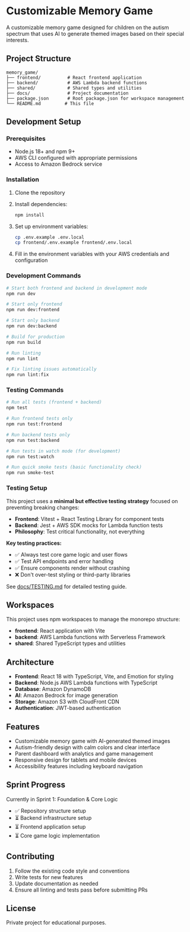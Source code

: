 # Customizable Memory Game

A customizable memory game designed for children on the autism spectrum that uses AI to generate themed images based on their special interests.

## Project Structure

```
memory_game/
├── frontend/          # React frontend application
├── backend/           # AWS Lambda backend functions
├── shared/            # Shared types and utilities
├── docs/              # Project documentation
├── package.json       # Root package.json for workspace management
└── README.md         # This file
```

## Development Setup

### Prerequisites

- Node.js 18+ and npm 9+
- AWS CLI configured with appropriate permissions
- Access to Amazon Bedrock service

### Installation

1. Clone the repository
2. Install dependencies:
   ```bash
   npm install
   ```

3. Set up environment variables:
   ```bash
   cp .env.example .env.local
   cp frontend/.env.example frontend/.env.local
   ```

4. Fill in the environment variables with your AWS credentials and configuration

### Development Commands

```bash
# Start both frontend and backend in development mode
npm run dev

# Start only frontend
npm run dev:frontend

# Start only backend
npm run dev:backend

# Build for production
npm run build

# Run linting
npm run lint

# Fix linting issues automatically
npm run lint:fix
```

### Testing Commands

```bash
# Run all tests (frontend + backend)
npm test

# Run frontend tests only
npm run test:frontend

# Run backend tests only
npm run test:backend

# Run tests in watch mode (for development)
npm run test:watch

# Run quick smoke tests (basic functionality check)
npm run smoke-test
```

### Testing Setup

This project uses a **minimal but effective testing strategy** focused on preventing breaking changes:

- **Frontend**: Vitest + React Testing Library for component tests
- **Backend**: Jest + AWS SDK mocks for Lambda function tests
- **Philosophy**: Test critical functionality, not everything

**Key testing practices:**
- ✅ Always test core game logic and user flows
- ✅ Test API endpoints and error handling  
- ✅ Ensure components render without crashing
- ❌ Don't over-test styling or third-party libraries

See [docs/TESTING.md](./docs/TESTING.md) for detailed testing guide.

## Workspaces

This project uses npm workspaces to manage the monorepo structure:

- **frontend**: React application with Vite
- **backend**: AWS Lambda functions with Serverless Framework
- **shared**: Shared TypeScript types and utilities

## Architecture

- **Frontend**: React 18 with TypeScript, Vite, and Emotion for styling
- **Backend**: Node.js AWS Lambda functions with TypeScript
- **Database**: Amazon DynamoDB
- **AI**: Amazon Bedrock for image generation
- **Storage**: Amazon S3 with CloudFront CDN
- **Authentication**: JWT-based authentication

## Features

- Customizable memory game with AI-generated themed images
- Autism-friendly design with calm colors and clear interface
- Parent dashboard with analytics and game management
- Responsive design for tablets and mobile devices
- Accessibility features including keyboard navigation

## Sprint Progress

Currently in Sprint 1: Foundation & Core Logic
- ✅ Repository structure setup
- ⏳ Backend infrastructure setup
- ⏳ Frontend application setup
- ⏳ Core game logic implementation

## Contributing

1. Follow the existing code style and conventions
2. Write tests for new features
3. Update documentation as needed
4. Ensure all linting and tests pass before submitting PRs

## License

Private project for educational purposes.